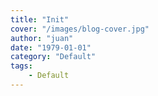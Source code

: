 ```yaml
---
title: "Init"
cover: "/images/blog-cover.jpg"
author: "juan"
date: "1979-01-01"
category: "Default"
tags:
    - Default
---
```

